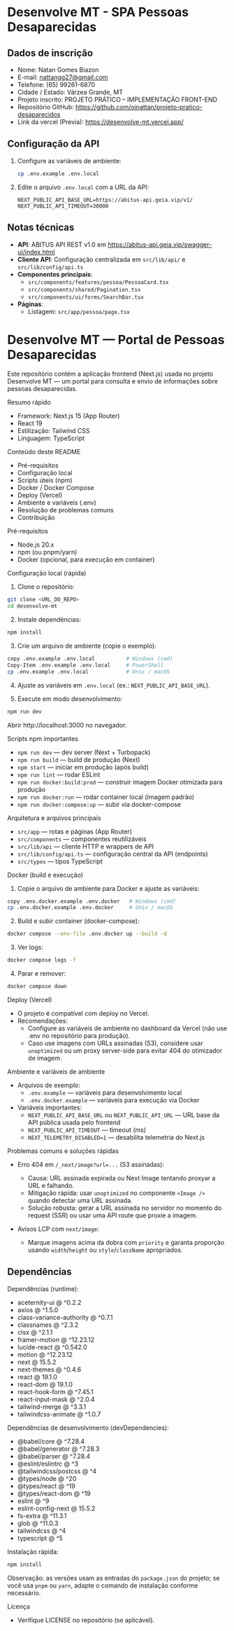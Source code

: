 # Desenvolve MT - SPA Pessoas Desaparecidas

## Dados de inscrição
- Nome: Natan Gomes Biazon
- E-mail: nattangg27@gmail.com
- Telefone: (65) 99261-6870
- Cidade / Estado: Várzea Grande, MT
- Projeto inscrito: PROJETO PRÁTICO – IMPLEMENTAÇÃO FRONT-END
- Repositório GitHub: https://github.com/oinattan/projeto-pratico-desaparecidos
- Link da vercel (Previa): https://desenvolve-mt.vercel.app/

## Configuração da API

1. Configure as variáveis de ambiente:
   ```bash
   cp .env.example .env.local
   ```

2. Edite o arquivo `.env.local` com a URL da API:
   ```env
   NEXT_PUBLIC_API_BASE_URL=https://abitus-api.geia.vip/v1/
   NEXT_PUBLIC_API_TIMEOUT=30000
   ```

## Notas técnicas

- **API**: ABITUS API REST v1.0 em https://abitus-api.geia.vip/swagger-ui/index.html
- **Cliente API**: Configuração centralizada em `src/lib/api/` e `src/lib/config/api.ts`
- **Componentes principais**:
  - `src/components/features/pessoa/PessoaCard.tsx`
  - `src/components/shared/Pagination.tsx`
  - `src/components/ui/forms/SearchBar.tsx`
- **Páginas**:
  - Listagem: `src/app/pessoa/page.tsx`
# Desenvolve MT — Portal de Pessoas Desaparecidas

Este repositório contém a aplicação frontend (Next.js) usada no projeto Desenvolve MT — um portal para consulta e envio de informações sobre pessoas desaparecidas.

Resumo rápido
- Framework: Next.js 15 (App Router)
- React 19
- Estilização: Tailwind CSS
- Linguagem: TypeScript

Conteúdo deste README
- Pré-requisitos
- Configuração local
- Scripts úteis (npm)
- Docker / Docker Compose
- Deploy (Vercel)
- Ambiente e variáveis (.env)
- Resolução de problemas comuns
- Contribuição

Pré-requisitos
- Node.js 20.x
- npm (ou pnpm/yarn)
- Docker (opcional, para execução em container)

Configuração local (rápida)
1. Clone o repositório:

```bash
git clone <URL_DO_REPO>
cd desenvolve-mt
```

2. Instale dependências:

```bash
npm install
```

3. Crie um arquivo de ambiente (copie o exemplo):

```bash
copy .env.example .env.local          # Windows (cmd)
Copy-Item .env.example .env.local     # PowerShell
cp .env.example .env.local            # Unix / macOS
```

4. Ajuste as variáveis em `.env.local` (ex.: `NEXT_PUBLIC_API_BASE_URL`).

5. Execute em modo desenvolvimento:

```bash
npm run dev
```

Abrir http://localhost:3000 no navegador.

Scripts npm importantes
- `npm run dev` — dev server (Next + Turbopack)
- `npm run build` — build de produção (Next)
- `npm start` — iniciar em produção (após build)
- `npm run lint` — rodar ESLint
- `npm run docker:build:prod` — construir imagem Docker otimizada para produção
- `npm run docker:run` — rodar container local (imagem padrão)
- `npm run docker:compose:up` — subir via docker-compose

Arquitetura e arquivos principais
- `src/app` — rotas e páginas (App Router)
- `src/components` — componentes reutilizáveis
- `src/lib/api` — cliente HTTP e wrappers de API
- `src/lib/config/api.ts` — configuração central da API (endpoints)
- `src/types` — tipos TypeScript

Docker (build e execução)
1. Copie o arquivo de ambiente para Docker e ajuste as variáveis:

```bash
copy .env.docker.example .env.docker   # Windows (cmd)
cp .env.docker.example .env.docker     # Unix / macOS
```

2. Build e subir container (docker-compose):

```bash
docker compose --env-file .env.docker up --build -d
```

3. Ver logs:

```bash
docker compose logs -f
```

4. Parar e remover:

```bash
docker compose down
```

Deploy (Vercel)
- O projeto é compatível com deploy no Vercel.
- Recomendações:
   - Configure as variáveis de ambiente no dashboard da Vercel (não use .env no repositório para produção).
   - Caso use imagens com URLs assinadas (S3), considere usar `unoptimized` ou um proxy server-side para evitar 404 do otimizador de imagem.

Ambiente e variáveis de ambiente
- Arquivos de exemplo:
   - `.env.example` — variáveis para desenvolvimento local
   - `.env.docker.example` — variáveis para execução via Docker
- Variáveis importantes:
   - `NEXT_PUBLIC_API_BASE_URL` ou `NEXT_PUBLIC_API_URL` — URL base da API pública usada pelo frontend
   - `NEXT_PUBLIC_API_TIMEOUT` — timeout (ms)
   - `NEXT_TELEMETRY_DISABLED=1` — desabilita telemetria do Next.js

Problemas comuns e soluções rápidas
- Erro 404 em `/_next/image?url=...` (S3 assinadas):
   - Causa: URL assinada expirada ou Next Image tentando proxyar a URL e falhando.
   - Mitigação rápida: usar `unoptimized` no componente `<Image />` quando detectar uma URL assinada.
   - Solução robusta: gerar a URL assinada no servidor no momento do request (SSR) ou usar uma API route que proxie a imagem.

- Avisos LCP com `next/image`:
   - Marque imagens acima da dobra com `priority` e garanta proporção usando `width`/`height` ou `style`/`className` apropriados.

## Dependências

Dependências (runtime):

- aceternity-ui @ ^0.2.2
- axios @ ^1.5.0
- class-variance-authority @ ^0.7.1
- classnames @ ^2.3.2
- clsx @ ^2.1.1
- framer-motion @ ^12.23.12
- lucide-react @ ^0.542.0
- motion @ ^12.23.12
- next @ 15.5.2
- next-themes @ ^0.4.6
- react @ 19.1.0
- react-dom @ 19.1.0
- react-hook-form @ ^7.45.1
- react-input-mask @ ^2.0.4
- tailwind-merge @ ^3.3.1
- tailwindcss-animate @ ^1.0.7

Dependências de desenvolvimento (devDependencies):

- @babel/core @ ^7.28.4
- @babel/generator @ ^7.28.3
- @babel/parser @ ^7.28.4
- @eslint/eslintrc @ ^3
- @tailwindcss/postcss @ ^4
- @types/node @ ^20
- @types/react @ ^19
- @types/react-dom @ ^19
- eslint @ ^9
- eslint-config-next @ 15.5.2
- fs-extra @ ^11.3.1
- glob @ ^11.0.3
- tailwindcss @ ^4
- typescript @ ^5

Instalação rápida:

```bash
npm install
```

Observação: as versões usam as entradas do `package.json` do projeto; se você usa `pnpm` ou `yarn`, adapte o comando de instalação conforme necessário.

Licença
- Verifique LICENSE no repositório (se aplicável).
